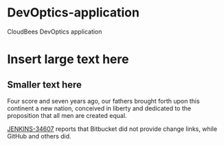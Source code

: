 # DevOptics-application
CloudBees DevOptics application

# Insert large text here
## Smaller text here

Four score and seven years ago, our fathers brought forth upon this continent a new nation, conceived in liberty and dedicated to the proposition that all men are created equal.

[JENKINS-34607](https://issues.jenkins-ci.org/browse/JENKINS-34607) reports that Bitbucket did not provide change links, while GitHub and others did.

